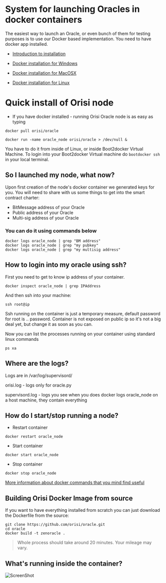 # System for launching Oracles in docker containers 

The easiest way to launch an Oracle, or even bunch of them for testing purposes is to use our Docker based implementation. You need to  have docker app installed.

- [Introduction to installation](manual/docker_install.md)
- [Docker installation for Windows](https://github.com/orisi/oracle/blob/master/manual/docker_install.md#install-boot2docker-for-macosx-and-windows-users)

- [Docker installation for MacOSX](https://github.com/orisi/oracle/blob/master/manual/docker_install.md#install-boot2docker-for-macosx-and-windows-users)

- [Docker installation for Linux](https://github.com/orisi/oracle/blob/master/manual/docker_install.md#linux)


# Quick install of Orisi node

- If you have docker installed - running Orisi Oracle node is as easy as typing



```
docker pull orisi/oracle
```

```
docker run -name oracle_node orisi/oracle > /dev/null &
```

You have to do it from inside of Linux, or inside Boot2docker Virtual Machine. To login into your Boot2docker Virtual machine do ```bootdocker ssh``` in your local terminal.

## So I launched my node, what now?

Upon first creation of the node's docker container we generated keys for you. You will need to share with us some things to get into the smart contract charter:

- BitMessage address of your Oracle
- Public address of your Oracle
- Multi-sig address of your Oracle

### You can do it using commands below
```
docker logs oracle_node | grep "BM address"
docker logs oracle_node | grep "my pubkey"
docker logs oracle_node | grep "my multisig address"
```
## How to login into my oracle using ssh?

First you need to get to know ip address of your container.
```
docker inspect oracle_node | grep IPAddress
```

And then ssh into your machine:

```
ssh root@ip
```

Ssh running on the container is just a temporary measure, default password for root is .. password. Container is not exposed on public ip so it's not a big deal yet, but change it as soon as you can.

Now you can list the processes running on your container using standard linux commands

```
ps xa
```

## Where are the logs?

Logs are in /var/log/supervisord/

orisi.log - logs only for oracle.py

supervisord.log - logs you see when you does docker logs oracle_node on a host machine, they contain everything


## How do I start/stop running a node?

* Restart container
```
docker restart oracle_node
```

* Start container
```
docker start oracle_node
```

* Stop container
```
docker stop oracle_node
```



[More information about docker commands that you mind find useful ](manual/docker_basics.md)

## Building Orisi Docker Image from source

If you want to have everything installed from scratch you can just download the Dockerfile from the source:
```
git clone https://github.com/orisi/oracle.git
cd oracle
docker build -t zenoracle .
```

>Whole process should take around 20 minutes. Your mileage may vary.

## What's running inside the container?
![ScreenShot](http://zenoracles.s3.amazonaws.com/README/content.png)

